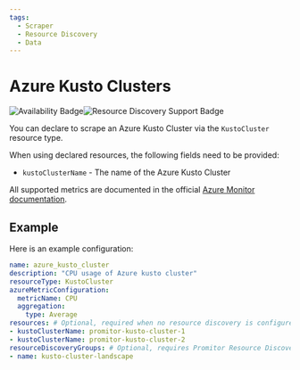 ```yaml
---
tags:
  - Scraper
  - Resource Discovery
  - Data
---
```


# Azure Kusto Clusters

![Availability Badge](https://img.shields.io/badge/Available%20Starting-v2.0-green.svg)![Resource Discovery Support Badge](https://img.shields.io/badge/Support%20for%20Resource%20Discovery-Yes-green.svg)

You can declare to scrape an Azure Kusto Cluster via the `KustoCluster` resource
type.

When using declared resources, the following fields need to be provided:

- `kustoClusterName` - The name of the Azure Kusto Cluster

All supported metrics are documented in the official [Azure Monitor documentation](https://learn.microsoft.com/en-us/azure/azure-monitor/essentials/metrics-supported#microsoftkustoclusters).

## Example

Here is an example configuration:

```yaml
name: azure_kusto_cluster
description: "CPU usage of Azure kusto cluster"
resourceType: KustoCluster
azureMetricConfiguration:
  metricName: CPU
  aggregation:
    type: Average
resources: # Optional, required when no resource discovery is configured
- kustoClusterName: promitor-kusto-cluster-1
- kustoClusterName: promitor-kusto-cluster-2
resourceDiscoveryGroups: # Optional, requires Promitor Resource Discovery agent (https://promitor.io/concepts/how-it-works#using-resource-discovery)
- name: kusto-cluster-landscape
```
